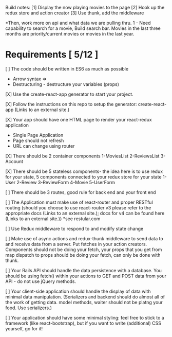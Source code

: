 Build notes:
[1] Display the now playing movies to the page
[2] Hook up the redux store and action creator
[3] Use thunk, add the middleware

\*Then, work more on api and what data we are pulling thru.
1 - Need capability to search for a movie, Build search bar.
Movies in the last three months are priority/current movies or movies in the last year.

# Requirements [ 5/12 ]

[ ] The code should be written in ES6 as much as possible

- Arrow syntax =>
- Destructuring - destructure your variables (props)

[X] Use the create-react-app generator to start your project.

[X] Follow the instructions on this repo to setup the generator: create-react-app (Links to an external site.)

[X] Your app should have one HTML page to render your react-redux application

- Single Page Application
- Page should not refresh
- URL can change using router

[X] There should be 2 container components
1-MoviesList
2-ReviewsList
3-Account

[X] There should be 5 stateless components- the idea here is to use redux for your state, 5 components connected to your redux store for your state
1-User
2-Review
3-ReviewForm
4-Movie
5-UserForm

[ ] There should be 3 routes, good rule for back end and your front end

[ ] The Application must make use of react-router and proper RESTful routing (should you choose to use react-router v3 please refer to the appropriate docs (Links to an external site.); docs for v4 can be found here (Links to an external site.)) \*see restular.com

[ ] Use Redux middleware to respond to and modify state change

[ ] Make use of async actions and redux-thunk middleware to send data to and receive data from a server. Put fetches in your action creators. Components should not be doing your fetch, your props that you get from map dispatch to props should be doing your fetch, can only be done with thunk.

[ ] Your Rails API should handle the data persistence with a database. You should be using fetch() within your actions to GET and POST data from your API - do not use jQuery methods.

[ ] Your client-side application should handle the display of data with minimal data manipulation. (Serializers and backend should do almost all of the work of getting data. model methods, waiter should not be platng your food. Use serializers.)

[ ] Your application should have some minimal styling: feel free to stick to a framework (like react-bootstrap), but if you want to write (additional) CSS yourself, go for it!
